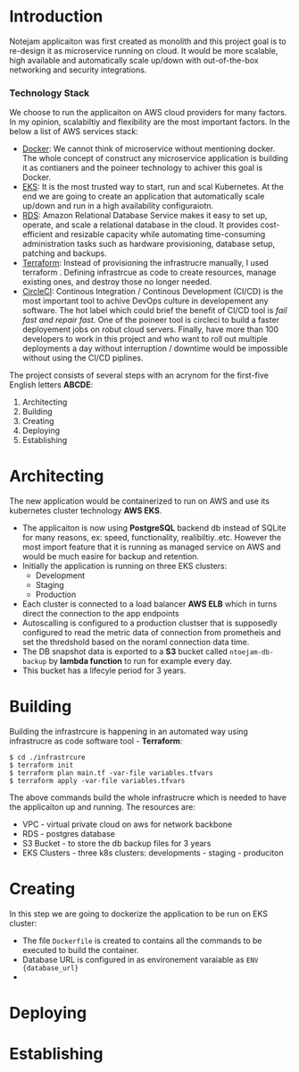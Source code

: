 # Introduction #
Notejam applicaiton was first created as monolith and this project goal is to re-design it as microservice running on cloud. It would be more scalable, high available and automatically scale up/down with out-of-the-box networking and security integrations.
### Technology Stack ###
We choose to run the applicaiton on AWS cloud providers for many factors. In my opinion, scalabiltiy and flexibility are the most important factors. In the below a list of AWS services stack:
* [Docker](https://www.docker.com/): We cannot think of microservice without mentioning docker. The whole concept of construct any microservice application is building it as contianers and the poineer technology to achiver this goal is Docker.
* [EKS](https://aws.amazon.com/eks/): It is the most trusted way to start, run and scal Kubernetes. At the end we are going to create an application that automatically scale up/down and run in a high availability configuraiotn.
* [RDS](https://aws.amazon.com/rds/?p=pm&c=db&z=3): Amazon Relational Database Service makes it easy to set up, operate, and scale a relational database in the cloud. It provides cost-efficient and resizable capacity while automating time-consuming administration tasks such as hardware provisioning, database setup, patching and backups.
* [Terraform](https://www.terraform.io/): Instead of provisioning the infrastrucre manually, I used terraform . Defining infrastrcue as code to create resources, manage existing ones, and destroy those no longer needed.
* [CircleCI](https://circleci.com): Continous Integration / Continous Development (CI/CD) is the most important tool to achive DevOps culture in developement any software. The hot label which could brief the benefit of CI/CD tool is *fail fast and repair fast*. One of the poineer tool is circleci to build a faster deployement jobs on robut cloud servers. Finally, have more than 100 developers to work in this project and who want to roll out multiple deployments a day without interruption / downtime would be impossible without using the CI/CD piplines.

The project consists of several steps with an acrynom for the first-five English letters **ABCDE**:
1. Architecting
2. Building
3. Creating
4. Deploying
5. Establishing
# Architecting #
The new application would be containerized to run on AWS and use its kubernetes cluster technology **AWS EKS**.
* The applicaiton is now using **PostgreSQL** backend db instead of SQLite for many reasons, ex: speed, functionality, realibiltiy..etc. However the most import feature that it is running as managed service on AWS and would be much easire for backup and retention.
* Initially the application is running on three EKS clusters:
    - Development
    - Staging
    - Production
* Each cluster is connected to a load balancer **AWS ELB** which in turns direct the connection to the app endpoints
* Autoscalling is configured to a production clustser that is supposedly configured to read the metric data of connection from prometheis and set the thredshold based on the noraml connection data time.
* The DB snapshot data is exported to a **S3** bucket called `ntoejam-db-backup` by **lambda function** to run for example every day.
* This bucket has a lifecyle period for 3 years.
# Building #
Building the infrastrcure is happening in an automated way using infrastrucre as code software tool - **Terraform**:
``` 
$ cd ./infrastrcure
$ terraform init
$ terraform plan main.tf -var-file variables.tfvars
$ terraform apply -var-file variables.tfvars
```
The above commands build the whole infrastrucre which is needed to have the applicaiton up and running. The resources are:
* VPC - virtual private cloud on aws for network backbone
* RDS - postgres database
* S3 Bucket - to store the db backup files for 3 years 
* EKS Clusters - three k8s clusters: developments - staging - produciton
# Creating #
In this step we are going to dockerize the application to be run on EKS cluster:
* The file `Dockerfile` is created to contains all the commands to be executed to build the container.
* Database URL is configured in as environement varaiable as `ENV {database_url}`
* 
# Deploying #
# Establishing #




